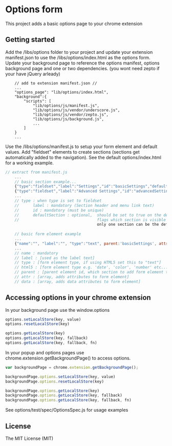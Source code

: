 Options form
==============

This project adds a basic options page to your chrome extension 

## Getting started 

Add the /libs/options folder to your project and update your extension manifest.json to use the /libs/options/index.html as the options form.
Update your background page to reference the options manifest, options background page and one or two dependencies. (you wont need zepto if your have jQuery arleady)

```
	// add to extension manifest.json //
	...
    "options_page": "lib/options/index.html",
    "background":{
		"scripts": [
			"lib/options/js/manifest.js",
			"lib/options/js/vendor/underscore.js",
			"lib/options/js/vendor/zepto.js",
			"lib/options/js/background.js",
			...
		]
	}
	...
```

Use the /libs/options/manifest.js to setup your form element and default values.
Add "fieldset" elements to create sections (sections get automatically added to the navigation). See the default options/index.html for a working example.

```javascript
// extract from manifest.js
	... 
	// basic section example... 
	{"type":"fieldset","label":"Settings","id":"basicSettings","defaultSection":"true"} // default form
	{"type":"fieldset","label":"Advanced Settings","id":"advancedSettings"} // add extra panels 
	...
	// type : when type is set to fieldset 
	// 		label : mandatory (Section header and menu link text)
	// 		id : mandatory (must be unique)
	// 		defaultSection : optional, 	should be set to true on the default fieldset 
	//									flags which section is visible when the options page loads, 
										only one section can be the defaultSection
										
	// basic form element example	
	...
	{"name":"", "label":"", "type":"text", parent:'basicSettings', attr: [], data: []},
    ...
    // name : mandatory 
    // label : [used as the label text]
    // type : [form element type, if using HTML5 set this to "text"]
    // html5 : [form element type e.g. 'date', 'color', 'number' etc... ]
    // parent : [parent element id, which section to add form element to, defaults to defaultSection]
    // attr : [array, adds attributes to form element]
    // data : [array, adds data attributes to form element]
```

## Accessing options in your chrome extension

In your background page use the window.options 

```javascript
options.setLocalStore(key, value)
options.resetLocalStore(key)

options.getLocalStore(key)
options.getLocalStore(key, fallback)
options.getLocalStore(key, fallback, fn)

```

In your popup and options pages use chrome.extension.getBackgroundPage() to access options. 

```javascript
var backgroundPage = chrome.extension.getBackgroundPage();

backgroundPage.options.setLocalStore(key, value)
backgroundPage.options.resetLocalStore(key)

backgroundPage.options.getLocalStore(key)
backgroundPage.options.getLocalStore(key, fallback)
backgroundPage.options.getLocalStore(key, fallback, fn)

```
See options/test/spec/OptionsSpec.js for usage examples


## License

The MIT License (MIT)
